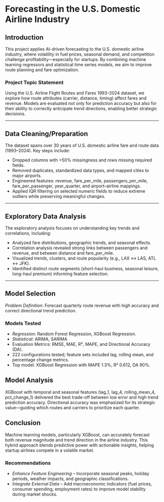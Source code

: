# Forecasting in the U.S. Domestic Airline Industry

## Introduction

This project applies AI-driven forecasting to the U.S. domestic airline industry, where volatility in fuel prices, seasonal demand, and competition challenge profitability—especially for startups. By combining machine learning regressors and statistical time series models, we aim to improve route planning and fare optimization.

### Project Topic Statement

Using the U.S. Airline Flight Routes and Fares 1993–2024 dataset, we explore how route attributes (carrier, distance, timing) affect fares and revenue. Models are evaluated not only for prediction accuracy but also for their ability to correctly anticipate trend directions, enabling better strategic decisions.

---

## Data Cleaning/Preparation

The dataset spans over 30 years of U.S. domestic airline fare and route data (1993–2024). Key steps include:

- Dropped columns with >50% missingness and rows missing required fields.
- Removed duplicates, standardized data types, and mapped cities to major airports.
- Engineered features: revenue, fare_per_mile, passengers_per_mile, fare_per_passenger, year_quarter, and airport–airline mappings.
- Applied IQR filtering on selected numeric fields to reduce extreme outliers while preserving meaningful changes.

---

## Exploratory Data Analysis

The exploratory analysis focuses on understanding key trends and correlations, including:

- Analyzed fare distributions, geographic trends, and seasonal effects.
- Correlation analysis revealed strong links between passengers and revenue, and between distance and fare_per_mile.
- Visualized trends, clusters, and route popularity (e.g., LAX ↔ LAS, ATL ↔ JFK).
- Identified distinct route segments (short-haul business, seasonal leisure, long-haul premium) informing feature selection.

---

## Model Selection

*Problem Definition*: Forecast quarterly route revenue with high accuracy and correct directional trend prediction.

### Models Tested

- *Regression*: Random Forest Regression, XGBoost Regression.
- *Statistical*: ARIMA, SARIMA
- Evaluation Metrics: RMSE, MAE, R², MAPE, and Directional Accuracy (DA).
- 222 configurations tested; feature sets included lag, rolling mean, and percentage change metrics.
- Top model: XGBoost Regression with MAPE 1.3%, R² 0.612, DA 90%.

## Model Analysis

XGBoost with temporal and seasonal features (lag_1, lag_4, rolling_mean_4, pct_change_1) delivered the best trade-off between low error and high trend prediction accuracy. Directional accuracy was emphasized for its strategic value—guiding which routes and carriers to prioritize each quarter.

## Conclusion

Machine learning models, particularly XGBoost, can accurately forecast both revenue magnitude and trend direction in the airline industry. This hybrid approach blends predictive power with actionable insights, helping startup airlines compete in a volatile market.

### Recommendations

- *Enhance Feature Engineering* – Incorporate seasonal peaks, holiday periods, weather impacts, and geographic classifications.
- *Integrate External Data* – Add macroeconomic indicators (fuel prices, consumer spending, employment rates) to improve model stability during market shocks.
